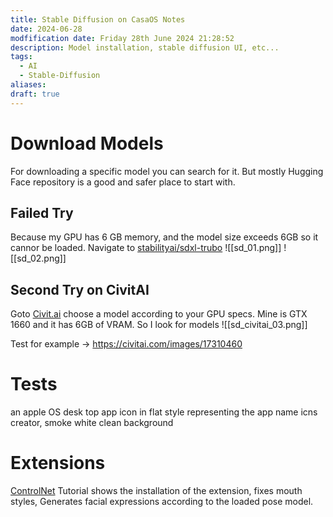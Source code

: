 ```yaml
---
title: Stable Diffusion on CasaOS Notes
date: 2024-06-28
modfification date: Friday 28th June 2024 21:28:52
description: Model installation, stable diffusion UI, etc...
tags:
  - AI
  - Stable-Diffusion
aliases: 
draft: true
---
```


# Download Models
For downloading a specific model you can search for it. But mostly Hugging Face repository is a good and safer place to start with.

## Failed Try
Because my GPU has 6 GB memory, and the model size exceeds 6GB so it cannor be loaded. Navigate to [stabilityai/sdxl-trubo](https://huggingface.co/stabilityai/sdxl-turbo)
![[sd_01.png]]
![[sd_02.png]]

## Second Try on CivitAI
Goto [Civit.ai](https://civitai.com/models) choose a model according to your GPU specs. Mine is GTX 1660 and it has 6GB of VRAM. So I look for models
![[sd_civitai_03.png]]


Test for example → https://civitai.com/images/17310460


# Tests

an apple OS desk top app icon in flat style representing the app name icns creator, smoke white clean background


# Extensions
[ControlNet](https://www.youtube.com/watch?v=vFZgPyCJflE) Tutorial shows the installation of the extension, fixes mouth styles, Generates facial expressions according to the loaded pose model.